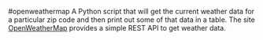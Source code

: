 #openweathermap
A Python script that will get the current weather data for a particular zip code and then print out some of that data in a table. 
The site [OpenWeatherMap](https://openweathermap.org/) provides a simple REST API to get weather data.
